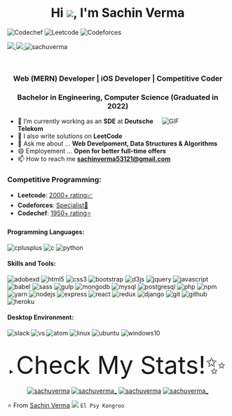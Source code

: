 <h1 align="center">Hi <img src="https://raw.githubusercontent.com/iampavangandhi/iampavangandhi/master/gifs/Hi.gif" width=40>, I'm Sachin Verma</h1>

  ![Codechef](https://cp-logo.vercel.app/codechef/sachuverma) 
  ![Leetcode](https://cp-logo.vercel.app/leetcode/sachuverma) 
  ![Codeforces](https://cp-logo.vercel.app/codeforces/sachuverma)
	
 <p align="">
   <a href="https://www.linkedin.com/in/sachuverma/">
    <img src="https://img.shields.io/badge/linkedin-sachuverma-blue">
   </a>
   <a href="https://www.instagram.com/sachuverma_/">
    <img src="https://img.shields.io/badge/instagram-sachuverma_-red">
   </a>
  <span> <img src="https://komarev.com/ghpvc/?username=sachuverma" alt="sachuverma"></span>
</p>

<br />

<h3 align="center">Web (MERN) Developer | iOS Developer | Competitive Coder</h3>
<h3 align="center">Bachelor in Engineering, Computer Science (Graduated in 2022)</h3> 

<!-- <a href="https://codechef.com/users/sachuverma"><img src="https://img.shields.io/badge/Codechef-2122-yellow"></a> -->
<!-- <a href="https://codeforces.com/profile/sachuverma"><img src="https://img.shields.io/badge/Codeforces-1796-rgb(0%2C0%2C255)"></a> -->
<!-- <a href="https://atcoder.jp/users/sachuverma"><img src="https://img.shields.io/badge/Atcoder-1300-rgb(0%2C192%2C192)"></a> -->
<!-- <a href="https://leetcode.com/anjali-mc/"><img src="https://img.shields.io/badge/Leetcode-1940-ff69b4"></a> -->
<!-- <a href="https://www.hackerrank.com/sachuverma"><img src="https://img.shields.io/badge/Hackerrank-1835-green"></a> -->

<img width="30%" align="right" alt="GIF" src="https://undo.io/media/uploads/files/Frustrated_programmer.gif" />


- 🔭 I’m currently working as an **SDE** at **Deutsche Telekom**
- 🌱 I also write solutions on **LeetCode**
- 💬 Ask me about ... **Web Develpoment, Data Structures & Algorithms**
- 😄 Employement ... **Open for better full-time offers**
- 📫 How to reach me **<a href="mailto:sachinverma53121@gmail.com">sachinverma53121@gmail.com</a>**

<h3>Competitive Programming: </h3>

- **Leetcode**: [2000+ rating📈](https://leetcode.com/sachuverma/)   
- **Codeforces**: [Specialist🧪](https://codeforces.com/profile/sachuverma)   
- **Codechef**: [1950+ rating⭐](https://www.codechef.com/users/sachuverma)   

<h4>Programming Languages: </h4>
<p align="left">
 <img style="margin: auto;" src="https://raw.githubusercontent.com/sachuverma/sachuverma/master/icons/cpp.png" alt=cplusplus width="60" height="60"/>
 <img style="margin: auto;" src="https://raw.githubusercontent.com/sachuverma/sachuverma/master/icons/c.png" alt=c width="60" height="60"/>
 <img style="margin: auto;" src="https://raw.githubusercontent.com/sachuverma/sachuverma/master/icons/python.png" alt=python width="60" height="60"/>
</p>

<h4>Skills and Tools: </h4>
<p align="left">
  <img style="margin: auto;" src="https://raw.githubusercontent.com/sachuverma/sachuverma/master/icons/adobexd.png" alt=adobexd width="60" height="60"/>
	<img style="margin: auto;" src="https://raw.githubusercontent.com/sachuverma/sachuverma/master/icons/html5.png" alt=html5 width="60" height="60"/> 
	<img style="margin: auto;" src="https://raw.githubusercontent.com/sachuverma/sachuverma/master/icons/css3.png" alt=css3 width="60" height="60"/> 
	<img style="margin: auto;" src="https://raw.githubusercontent.com/sachuverma/sachuverma/master/icons/bootstrap.png" alt=bootstrap width="60" height="60"/>
  <img style="margin: auto;" src="https://raw.githubusercontent.com/sachuverma/sachuverma/master/icons/d3.png" alt=d3js width="60" height="60"/>
	<img style="margin: auto;" src="https://raw.githubusercontent.com/sachuverma/sachuverma/master/icons/jquery.png" alt=jquery width="60" height="60"/>
  <img style="margin: auto;" src="https://raw.githubusercontent.com/sachuverma/sachuverma/master/icons/js.png" alt=javascript width="60" height="60"/>
	<img style="margin: auto;" src="https://raw.githubusercontent.com/sachuverma/sachuverma/master/icons/babel.png" alt=babel width="60" height="60"/>
  <img style="margin: auto;" src="https://raw.githubusercontent.com/sachuverma/sachuverma/master/icons/sass.png" alt=sass width="60" height="60"/>
	<img style="margin: auto;" src="https://raw.githubusercontent.com/sachuverma/sachuverma/master/icons/gulp.png" alt=gulp width="60" height="60"/> 
	<img style="margin: auto;" src="https://raw.githubusercontent.com/sachuverma/sachuverma/master/icons/mongo.png" alt=mongodb width="60" height="60"/> 
	<img style="margin: auto;" src="https://raw.githubusercontent.com/sachuverma/sachuverma/master/icons/mysql.png" alt=mysql width="60" height="60"/> 
	<img style="margin: auto;" src="https://raw.githubusercontent.com/sachuverma/sachuverma/master/icons/psql.png" alt=postgresql width="60" height="60"/> 
	<img style="margin: auto;" src="https://raw.githubusercontent.com/sachuverma/sachuverma/master/icons/php.png" alt=php width="60" height="60"/> 
	<img style="margin: auto;" src="https://raw.githubusercontent.com/sachuverma/sachuverma/master/icons/npm.png" alt=npm width="60" height="60"/>
  <img style="margin: auto;" src="https://raw.githubusercontent.com/sachuverma/sachuverma/master/icons/yarn.png" alt=yarn width="60" height="60"/>
  <img style="margin: auto;" src="https://raw.githubusercontent.com/sachuverma/sachuverma/master/icons/node.png" alt=nodejs width="60" height="60"/>
  <img style="margin: auto;" src="https://raw.githubusercontent.com/sachuverma/sachuverma/master/icons/express.png" alt=express width="60" height="60"/>
	<img style="margin: auto;" src="https://raw.githubusercontent.com/sachuverma/sachuverma/master/icons/react.png" alt=react width="60" height="60"/> 
  <img style="margin: auto;" src="https://raw.githubusercontent.com/sachuverma/sachuverma/master/icons/redux.png" alt=redux width="60" height="60"/> 
  <img style="margin: auto;" src="https://raw.githubusercontent.com/sachuverma/sachuverma/master/icons/django.png" alt=django width="60" height="60"/>
	<img style="margin: auto;" src="https://raw.githubusercontent.com/sachuverma/sachuverma/master/icons/git.png" alt=git width="60" height="60"/>
  <img style="margin: auto;" src="https://raw.githubusercontent.com/sachuverma/sachuverma/master/icons/github.png" alt=github width="60" height="60"/>
  <img style="margin: auto;" src="https://raw.githubusercontent.com/sachuverma/sachuverma/master/icons/heroku.png" alt=heroku width="60" height="60"/>
 
</p>

<h4>Desktop Environment: </h4>
<p align="left">
  <img style="margin: auto;" src="https://raw.githubusercontent.com/sachuverma/sachuverma/master/icons/slack.png" alt=slack width="60" height="60"/>
  <img style="margin: auto;" src="https://raw.githubusercontent.com/sachuverma/sachuverma/master/icons/vsc.png" alt=vs width="60" height="60"/>
  <img style="margin: auto;" src="https://raw.githubusercontent.com/sachuverma/sachuverma/master/icons/atom.png" alt=atom width="60" height="60"/>
  <img style="margin: auto;" src="https://raw.githubusercontent.com/sachuverma/sachuverma/master/icons/linux.png" alt=linux width="60" height="60"/>
  <img style="margin: auto;" src="https://raw.githubusercontent.com/sachuverma/sachuverma/master/icons/ubuntu.png" alt=ubuntu width="60" height="60"/>
  <img style="margin: auto;" src="https://raw.githubusercontent.com/sachuverma/sachuverma/master/icons/win10.png" alt=windows10 width="60" height="60"/>
</p>
<br />

<details>
  <summary align="center"> 
    <span style="font-size:4em;">Check My Stats!✨ </span>
  </summary>
  <br />
	
  <!--START_SECTION:waka-->
![Code Time](http://img.shields.io/badge/Code%20Time-0%20secs-blue)

![Lines of code](https://img.shields.io/badge/From%20Hello%20World%20I%27ve%20Written-636%20Thousand%20lines%20of%20code-blue)

**🐱 My GitHub Data** 

> 🏆 112 Contributions in the Year 2022
 > 
> 📦 1.3 MB Used in GitHub's Storage 
 > 
> 💼 Opted to Hire
 > 
> 📜 57 Public Repositories 
 > 
> 🔑 14 Private Repositories  
 > 
**I'm an Early 🐤** 

```text
🌞 Morning    75 commits     █████░░░░░░░░░░░░░░░░░░░░   22.52% 
🌆 Daytime    120 commits    █████████░░░░░░░░░░░░░░░░   36.04% 
🌃 Evening    113 commits    ████████░░░░░░░░░░░░░░░░░   33.93% 
🌙 Night      25 commits     ██░░░░░░░░░░░░░░░░░░░░░░░   7.51%

```
📅 **I'm Most Productive on Saturday** 

```text
Monday       28 commits     ██░░░░░░░░░░░░░░░░░░░░░░░   8.41% 
Tuesday      58 commits     ████░░░░░░░░░░░░░░░░░░░░░   17.42% 
Wednesday    36 commits     ██░░░░░░░░░░░░░░░░░░░░░░░   10.81% 
Thursday     38 commits     ██░░░░░░░░░░░░░░░░░░░░░░░   11.41% 
Friday       63 commits     ████░░░░░░░░░░░░░░░░░░░░░   18.92% 
Saturday     74 commits     █████░░░░░░░░░░░░░░░░░░░░   22.22% 
Sunday       36 commits     ██░░░░░░░░░░░░░░░░░░░░░░░   10.81%

```


📊 **This Week I Spent My Time On** 

```text
⌚︎ Time Zone: Asia/Kolkata

💬 Programming Languages: 
No Activity Tracked This Week

🔥 Editors: 
No Activity Tracked This Week

🐱‍💻 Projects: 
No Activity Tracked This Week

```

**I Mostly Code in JavaScript** 

```text
JavaScript               29 repos            ███████████░░░░░░░░░░░░░░   46.77% 
HTML                     12 repos            ████░░░░░░░░░░░░░░░░░░░░░   19.35% 
Python                   8 repos             ███░░░░░░░░░░░░░░░░░░░░░░   12.9% 
CSS                      5 repos             ██░░░░░░░░░░░░░░░░░░░░░░░   8.06% 
PHP                      2 repos             ░░░░░░░░░░░░░░░░░░░░░░░░░   3.23%

```


**Timeline**

![Chart not found](https://raw.githubusercontent.com/sachuverma/sachuverma/master/charts/bar_graph.png) 


 Last Updated on 10/10/2022 19:07:36 UTC
<!--END_SECTION:waka-->
	
</details>



<!-- <p align="center">
  <img src="https://github-readme-stats.vercel.app/api?username=sachuverma&count_private=true&show_icons=true" height="170px">
  <img src="https://github-readme-stats.vercel.app/api/top-langs/?username=sachuverma&layout=compact" height="170px">
</p>

<p align="center">
  <img src="https://github-readme-streak-stats.herokuapp.com?user=sachuverma" height="170px">
</p>
 -->

<p align="center">
<a href="https://codepen.io/sachuverma" target="blank"><img align="center" src="https://cdn.jsdelivr.net/npm/simple-icons@3.0.1/icons/codepen.svg" alt="sachuverma" height="40" width="40" /></a>
<a href="https://twitter.com/sachuverma_" target="blank"><img align="center" src="https://cdn.jsdelivr.net/npm/simple-icons@3.0.1/icons/twitter.svg" alt="sachuverma_" height="40" width="40" /></a>
<a href="https://linkedin.com/in/sachuverma" target="blank"><img align="center" src="https://cdn.jsdelivr.net/npm/simple-icons@3.0.1/icons/linkedin.svg" alt="sachuverma" height="40" width="40" /></a>
<a href="https://instagram.com/sachuverma_" target="blank"><img align="center" src="https://cdn.jsdelivr.net/npm/simple-icons@3.0.1/icons/instagram.svg" alt="sachuverma_" height="40" width="40" /></a>
</p>

⭐️ From [Sachin Verma](https://github.com/sachuverma) <img src="https://media.giphy.com/media/LnQjpWaON8nhr21vNW/giphy.gif" width="60">  ```El Psy Kongroo```
